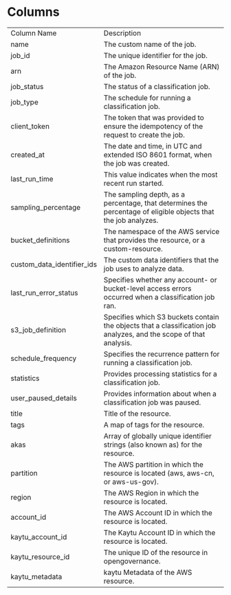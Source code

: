 # Columns  

<table>
	<tr><td>Column Name</td><td>Description</td></tr>
	<tr><td>name</td><td>The custom name of the job.</td></tr>
	<tr><td>job_id</td><td>The unique identifier for the job.</td></tr>
	<tr><td>arn</td><td>The Amazon Resource Name (ARN) of the job.</td></tr>
	<tr><td>job_status</td><td>The status of a classification job.</td></tr>
	<tr><td>job_type</td><td>The schedule for running a classification job.</td></tr>
	<tr><td>client_token</td><td>The token that was provided to ensure the idempotency of the request to create the job.</td></tr>
	<tr><td>created_at</td><td>The date and time, in UTC and extended ISO 8601 format, when the job was created.</td></tr>
	<tr><td>last_run_time</td><td>This value indicates when the most recent run started.</td></tr>
	<tr><td>sampling_percentage</td><td>The sampling depth, as a percentage, that determines the percentage of eligible objects that the job analyzes.</td></tr>
	<tr><td>bucket_definitions</td><td>The namespace of the AWS service that provides the resource, or a custom-resource.</td></tr>
	<tr><td>custom_data_identifier_ids</td><td>The custom data identifiers that the job uses to analyze data.</td></tr>
	<tr><td>last_run_error_status</td><td>Specifies whether any account- or bucket-level access errors occurred when a classification job ran.</td></tr>
	<tr><td>s3_job_definition</td><td>Specifies which S3 buckets contain the objects that a classification job analyzes, and the scope of that analysis.</td></tr>
	<tr><td>schedule_frequency</td><td>Specifies the recurrence pattern for running a classification job.</td></tr>
	<tr><td>statistics</td><td>Provides processing statistics for a classification job.</td></tr>
	<tr><td>user_paused_details</td><td>Provides information about when a classification job was paused.</td></tr>
	<tr><td>title</td><td>Title of the resource.</td></tr>
	<tr><td>tags</td><td>A map of tags for the resource.</td></tr>
	<tr><td>akas</td><td>Array of globally unique identifier strings (also known as) for the resource.</td></tr>
	<tr><td>partition</td><td>The AWS partition in which the resource is located (aws, aws-cn, or aws-us-gov).</td></tr>
	<tr><td>region</td><td>The AWS Region in which the resource is located.</td></tr>
	<tr><td>account_id</td><td>The AWS Account ID in which the resource is located.</td></tr>
	<tr><td>kaytu_account_id</td><td>The Kaytu Account ID in which the resource is located.</td></tr>
	<tr><td>kaytu_resource_id</td><td>The unique ID of the resource in opengovernance.</td></tr>
	<tr><td>kaytu_metadata</td><td>kaytu Metadata of the AWS resource.</td></tr>
</table>